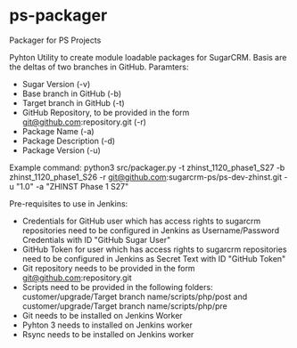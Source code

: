 # ps-packager
Packager for PS Projects

Pyhton Utility to create module loadable packages for SugarCRM. Basis are the deltas of two branches in GitHub.
Paramters:
- Sugar Version (-v)
- Base branch in GitHub (-b)
- Target branch in GitHub (-t)
- GitHub Repository, to be provided in the form git@github.com:repository.git (-r)
- Package Name (-a)
- Package Description (-d)
- Package Version (-u)

Example command: 
python3 src/packager.py -t zhinst_1120_phase1_S27 -b zhinst_1120_phase1_S26 -r git@github.com:sugarcrm-ps/ps-dev-zhinst.git -u "1.0" -a "ZHINST Phase 1 S27"



Pre-requisites to use in Jenkins:
- Credentials for GitHub user which has access rights to sugarcrm repositories need to be configured in Jenkins as Username/Password Credentials with ID "GitHub Sugar User"
- GitHub Token for user which has access rights to sugarcrm repositories need to be configured in Jenkins as Secret Text with ID "GitHub Token"
- Git repository needs to be provided in the form git@github.com:repository.git
- Scripts need to be provided in the following folders: customer/upgrade/Target branch name/scripts/php/post and customer/upgrade/Target branch name/scripts/php/pre
- Git needs to be installed on Jenkins Worker
- Pyhton 3 needs to installed on Jenkins worker
- Rsync needs to be installed on Jenkins worker
